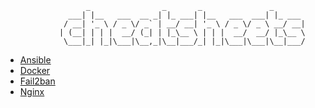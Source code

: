 ```
                  _                _       _               _       
              ___| |__   ___  __ _| |_ ___| |__   ___  ___| |_ ___ 
             / __| '_ \ / _ \/ _` | __/ __| '_ \ / _ \/ _ \ __/ __|
            | (__| | | |  __/ (_| | |_\__ \ | | |  __/  __/ |_\__ \
             \___|_| |_|\___|\__,_|\__|___/_| |_|\___|\___|\__|___/
```

- [Ansible](https://github.com/dvlpmike/cheatsheets/blob/main/ansible/ansible.md)
- [Docker](https://github.com/dvlpmike/cheatsheets/blob/main/docker/docker.md)
- [Fail2ban](https://github.com/dvlpmike/cheatsheets/blob/main/fail2ban/fail2ban.md)
- [Nginx](https://github.com/dvlpmike/cheatsheets/blob/main/nginx/nginx.md)         

                                                       
